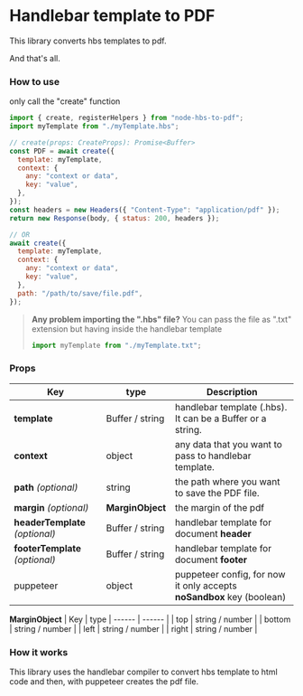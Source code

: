 # Handlebar template to PDF

This library converts hbs templates to pdf.

And that's all.

### How to use

only call the "create" function

```js
import { create, registerHelpers } from "node-hbs-to-pdf";
import myTemplate from "./myTemplate.hbs";

// create(props: CreateProps): Promise<Buffer>
const PDF = await create({
  template: myTemplate,
  context: {
    any: "context or data",
    key: "value",
  },
});
const headers = new Headers({ "Content-Type": "application/pdf" });
return new Response(body, { status: 200, headers });

// OR
await create({
  template: myTemplate,
  context: {
    any: "context or data",
    key: "value",
  },
  path: "/path/to/save/file.pdf",
});
```

> **Any problem importing the ".hbs" file?**
> You can pass the file as ".txt" extension but having inside the handlebar template
>
> ```js
> import myTemplate from "./myTemplate.txt";
> ```

### Props

| Key                             | type             | Description                                                           |
| ------------------------------- | ---------------- | --------------------------------------------------------------------- |
| **template**                    | Buffer / string  | handlebar template (.hbs). It can be a Buffer or a string.            |
| **context**                     | object           | any data that you want to pass to handlebar template.                 |
| **path** _(optional)_           | string           | the path where you want to save the PDF file.                         |
| **margin** _(optional)_         | **MarginObject** | the margin of the pdf                                                 |
| **headerTemplate** _(optional)_ | Buffer / string  | handlebar template for document **header**                            |
| **footerTemplate** _(optional)_ | Buffer / string  | handlebar template for document **footer**                            |
| puppeteer                       | object           | puppeteer config, for now it only accepts **noSandbox** key (boolean) |

**MarginObject**
| Key | type
| ------ | ------ |
| top | string / number |
| bottom | string / number |
| left | string / number |
| right | string / number |

### How it works

This library uses the handlebar compiler to convert hbs template to html code and then, with puppeteer creates the pdf file.
